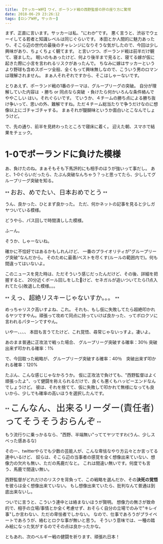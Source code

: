 ```yaml
---
title: 【サッカーW杯】ワイ、ポーランド戦の西野監督の肝の座り方に驚愕
date: 2018-06-29 23:26:12
tags: [ロシアW杯, サッカー]
---
```


まず、正直に言います。サッカーは私、"にわか"です。
悪く言うと、渋谷でウェーイしてる若者と知識レベルは同じぐらいです。
本田とか人間的に魅力あったり、そこら辺の世代の最後のチャレンジになりそうな気がしたので、今回は少し興味があり、ちょくちょく観てます。
と言いつつ、ポーランド戦は前半だけ観て、寝ました。
眠いのもあったけど、何より後半まで見ると、寝てる嫁が仮に起きた際に小言を言われるリスクがあったんで。
ちなみに嫁はサッカーというより野球も含めスポーツ全般、全くもって興味無しなので、こういう男のロマンは理解されません。
まぁ人それぞれですから、そこはしゃーないです。

とりあえず、ポーランド戦の1番のテーマは、グループリーグの突破。
自分が理解していた内容は
・勝ち or 同点なら突破
・負けたら何かいろんな条件絡んでややこしい
はい。それぐらいです。
ていうか、４チームの勝ち点による勝ち抜け争いって、思いの外、難解ですね。ただ４チーム総当たりで争うだけなのに想像以上にゴチャゴチャする。
まぁそれが醍醐味というか面白いとこなんでしょうけど。

で、先の通り、前半を見終わったところで寝床に着く。
迎えた朝、スマホで結果をチェック。
<!-- more -->

# 1-0でポーランドに負けた模様
あ、負けたのね。まぁそもそも下馬評的にも相手のほうが強いって事だし。
あと、1-0ぐらいだったら、たぶん突破なんちゃう？っと思ってたら、少ししてグループリーグ突破を知る。

** <span style="font-size: 20px">おお、めでたい、日本おめでとう</span> **

うん、良かった、ひとまず良かった。
ただ、何かネットの記事を見ると少しガヤついている模様。

どうやら、パス回しで時間潰しした模様。

ふーん。

そうか、しゃーないね。

確かに不恰好ではあるかもしれんけど、
一番のプライオリティが"グループリーグ突破"なんだから。
そのために最善/ベストを尽くす(ルールの範囲内で)。何も間違ってはいないよ。

このニュースを見た時は、ただそういう感じだったんだけど、その後、詳細を把握すると、
20分近くボール回しをしたけど、セネガルが追いついてたら(1点入れてたら)敗退した模様。。。

** <span style="font-size: 20px">えっ、超絶リスキーじゃないすか。。。</span> **

めっちゃリスク高いすよね、これ。
それも、もし仮に失敗してたら超絶叩かれるヤツですやん。頑張って攻めて同点に持っていけば良かった、ってボロクソに言われるパターンですやん。

いやー、、、、
本田も言うてたけど、これ覚悟、尋常じゃないっすよ。凄いよ。

あのまま普通に正攻法で戦った場合、
グループリーグ突破する確率：30％ 突破出来ず叩かれる確率：1%

で、今回取った戦略が、
グループリーグ突破する確率：40％　突破出来ず叩かれる確率：120%

たぶん、こんな感じじゃなかろうか。
仮に正攻法で負けても、"西野監督はよく頑張ったよ"、って健闘を称えられるだけで、良くも悪くもハッピーエンドなんでしょうけど。
彼は、それを捨てて、仮に失敗して叩かれて無様になっても良いから、少しでも確率の高いほうを選択したんです。

** <span style="font-size: 30px">こんなん、出来るリーダー(責任者)ってそうそうおらんぞ</span> **

もう流行りに乗っかるなら、"西野、半端無い"っててヤツですわ(うん、少しスベった感あるな)

そのー、twitterやらでも少数の芸能人が、こんな卑怯なやり方云々とか言ってる連中いるけど、
奴らは、そこら辺の当事者の感覚を全く想像出来ていない、想像力の欠片も無い、ただの馬鹿だなと。
これは間違い無いです。何度でも言う、馬鹿で間違い無い。

西野監督がどれだけのリスクを背負って、この戦略を選んだか、その**決死の覚悟**を彼らは全く想像出来ていない。
もし想像出来ていたら、批判なんて普通は到底出来ないし。

ついでに言うと、こういう連中とは絡まないほうが賢明。
想像力の無さが致命的で、相手の立場/事情とか全く考慮せず、おそらく自分の立場でのみで"キレイ事"しか言わない、ただの卑怯者でしかない。
なので、仕事であろうがプライベートであろうが、絡むとロクな事が無いと思う。
そういう意味では、一種の踏み絵になった気がするのでその点は良かったかな。

ともあれ、次のベルギー戦の健闘を祈ります、頑張れ日本！
